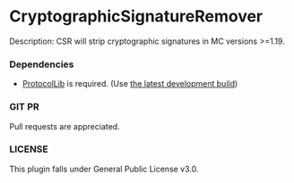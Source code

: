 # CryptographicSignatureRemover
Description: CSR will strip cryptographic signatures in MC versions >=1.19.

### Dependencies
- [ProtocolLib](https://www.spigotmc.org/resources/protocollib.1997/ ) is required. (Use [the latest development build](https://ci.dmulloy2.net/job/ProtocolLib/lastSuccessfulBuild/))

### GIT PR
Pull requests are appreciated.

### LICENSE
This plugin falls under General Public License v3.0.
